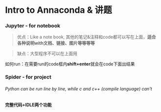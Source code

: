 # Intro to Annaconda & 讲题

### Jupyter - for notebook

> 优点：Like a note book, 其他的笔记&注释和code都可以写在上面，**适合各种说明with文档、链接、图片等等等等**

> 缺点：大型程序不可以在上面用

如何run：在需要run的code框内**shift+enter**就会在code下面出结果

### Spider - for project

###### Python can be run line by line, while c and c++ (compile language) can't

**完整代码+IDLE两个功能**
